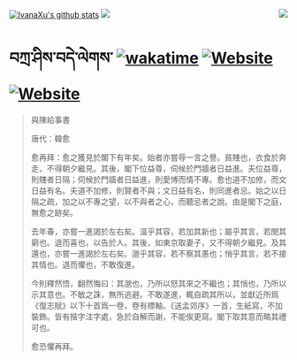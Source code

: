 [![IvanaXu's github stats](https://github-readme-stats.vercel.app/api?username=IvanaXu&show_icons=true&theme=vue-dark)](https://github.com/anuraghazra/github-readme-stats)
<img align="right" src="https://github-readme-stats.vercel.app/api/top-langs/?username=IvanaXu&langs_count=8&theme=graywhite" />
<img src="https://github-readme-stats.vercel.app/api/wakatime?username=IvanaXu&layout=compact&langs_count=8&theme=vue-dark&custom_title=Programming~Times/SinceJul.29.2021" />
# བཀྲ་ཤིས་བདེ་ལེགས་	[![wakatime](https://wakatime.com/badge/user/5043ee4a-e361-4607-9d47-d557f2005d05.svg)](https://wakatime.com/@5043ee4a-e361-4607-9d47-d557f2005d05)	[![Website](https://img.shields.io/website?label=tianchi&up_color=orange&up_message=IvanaXu&url=https%3A%2F%2Fshields.io)](https://tianchi.aliyun.com/home/science/scienceDetail?userId=1095279182618)	[![Website](https://img.shields.io/website?label=yuque&up_color=green&up_message=IvanaXu&url=https%3A%2F%2Fshields.io)](https://www.yuque.com/ivanaxu)
> 與陳給事書
> 
> 唐代：韓愈 
> 
> 愈再拜：愈之獲見於閣下有年矣。始者亦嘗辱一言之譽。貧賤也，衣食於奔走，不得朝夕繼見。其後，閣下位益尊，伺候於門牆者日益進。夫位益尊，則賤者日隔；伺候於門牆者日益進，則愛博而情不專。愈也道不加修，而文日益有名。夫道不加修，則賢者不與；文日益有名，則同進者忌。始之以日隔之疏，加之以不專之望，以不與者之心，而聽忌者之說。由是閣下之庭，無愈之跡矣。
> 
> 去年春，亦嘗一進謁於左右矣。溫乎其容，若加其新也；屬乎其言，若閔其窮也。退而喜也，以告於人。其後，如東京取妻子，又不得朝夕繼見。及其還也，亦嘗一進謁於左右矣。邈乎其容，若不察其愚也；悄乎其言，若不接其情也。退而懼也，不敢復進。
> 
> 今則釋然悟，翻然悔曰：其邈也，乃所以怒其來之不繼也；其悄也，乃所以示其意也。不敏之誅，無所逃避。不敢遂進，輒自疏其所以，並獻近所爲《復志賦》以下十首爲一卷，卷有標軸。《送孟郊序》一首，生紙寫，不加裝飾。皆有揩字注字處，急於自解而謝，不能俟更寫。閣下取其意而略其禮可也。
> 
> 愈恐懼再拜。
>